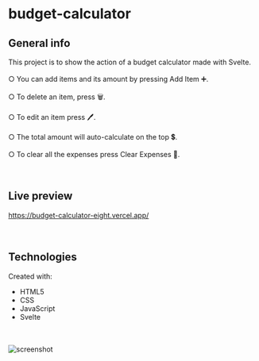 # budget-calculator

## General info
This project is to show the action of a budget calculator made with Svelte. <br>
<br>
○ You can add items and its amount by pressing Add Item ➕.<br>
<br>
○ To delete an item, press 🗑️.<br>
<br>
○ To edit an item press 🖊️.<br>
<br>
○ The total amount will auto-calculate on the top 💲.<br>
<br>
○ To clear all the expenses press Clear Expenses 🔘.<br>
<br>
<br>
## Live preview<br>
https://budget-calculator-eight.vercel.app/<br>
<br>
<br>
## Technologies
Created with:
* HTML5
* CSS
* JavaScript
* Svelte
<br>
<br>

<img src="https://github.com/loveisgala/budget-calculator/blob/main/public/screenshot.png" alt="screenshot"/> 

<br>
<br>
